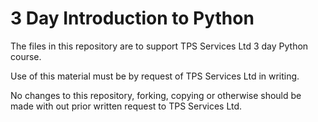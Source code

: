 # 3 Day Introduction to Python

The files in this repository are to support TPS Services Ltd 3 day Python course.

Use of this material must be by request of TPS Services Ltd in writing.

No changes to this repository, forking, copying or otherwise should be made with out prior written request to TPS Services Ltd.